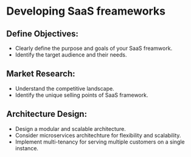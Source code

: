 # Developing SaaS freameworks
## Define Objectives:
- Clearly define the purpose and goals of your SaaS freamwork.
- Identify the target audience and their needs.
## Market Research:
- Understand the competitive landscape.
- Identify the unique selling points of SaaS framework.
## Architecture Design:
- Design a modular and scalable architecture.
- Consider microservices architechture for flexibility and scalability.
- Implement multi-tenancy for serving multiple customers on a single instance.
